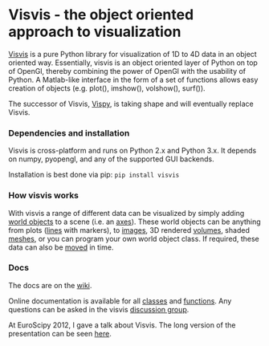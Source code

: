 # Visvis - the object oriented approach to visualization

[Visvis](http://github.com/almarklein/visvis) is a pure Python library
for visualization of 1D to 4D data in an object oriented way.
Essentially, visvis is an object oriented layer of Python on top of
OpenGl, thereby combining the power of OpenGl with the usability of
Python. A Matlab-like interface in the form of a set of functions allows
easy creation of objects (e.g. plot(), imshow(), volshow(), surf()).

The successor of Visvis, [Vispy](http://vispy.org), is taking shape and will
eventually replace Visvis.


### Dependencies and installation

Visvis is cross-platform and runs on Python 2.x and Python 3.x. It
depends on numpy, pyopengl, and any of the supported GUI backends.

Installation is best done via pip: ``pip install visvis``


### How visvis works

With visvis a range of different data can be visualized by simply adding
[world objects](https://github.com/almarklein/visvis/wiki/cls_Wobject) to
a scene (i.e. an
[axes](https://github.com/almarklein/visvis/wiki/cls_Axes)). These world
objects can be
anything from plots
([lines](https://github.com/almarklein/visvis/wiki/example_plotting) with
markers), to
[images](https://github.com/almarklein/visvis/wiki/example_images), 3D
rendered
[volumes](https://github.com/almarklein/visvis/wiki/example_volumes), shaded
[meshes](https://github.com/almarklein/visvis/wiki/example_meshes), or you
can program your own world object class.
If required, these data can also be
[moved](https://github.com/almarklein/visvis/wiki/example_fourDimensions)
in time.

### Docs

The docs are on the [wiki](https://github.com/almarklein/visvis/wiki).

Online documentation is available for all
[classes](https://github.com/almarklein/visvis/wiki/classes) and
[functions](https://github.com/almarklein/visvis/wiki/functions). Any
questions can be asked in the visvis [discussion
group](http://groups.google.com/group/visvis).

At EuroScipy 2012, I gave a talk about Visvis. The long version of the
presentation can be seen [here](https://docs.google.com/presentation/pub?id=17J5IVIoh2zQk49ycYh__CYpi33aWi0oSljI_MnYByeg&start=false&loop=false&delayms=3000).
